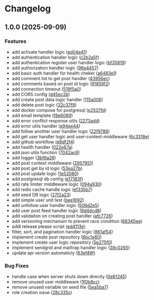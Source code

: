 # Changelog

## 1.0.0 (2025-09-09)


### Features

* add activate handler logic ([ed04e41](https://github.com/orangeMangoDimz/go-social/commit/ed04e416af0acd431effa46092b236fc69f6314b))
* add authentication handler logic ([c2b2a5f](https://github.com/orangeMangoDimz/go-social/commit/c2b2a5f06ce9731405d14c554bd6166122bf4378))
* add authentication register user handler logic ([bf35819](https://github.com/orangeMangoDimz/go-social/commit/bf35819ccb1846a433ad640362400ef6dd796c93))
* add authorization handler logic ([96e4457](https://github.com/orangeMangoDimz/go-social/commit/96e445711dc0bb0e8bc7e4c7cf3f20f3033ab6a4))
* add basic auth handler for health cheker ([a6483e1](https://github.com/orangeMangoDimz/go-social/commit/a6483e1c84e61adfc8e8cc30e236d2661ebe197e))
* add comment list to get post handler ([43956ec](https://github.com/orangeMangoDimz/go-social/commit/43956ec9a0e6160a4d5aa097afecc444e333a787))
* add comments based on post id logic ([91859f2](https://github.com/orangeMangoDimz/go-social/commit/91859f24daf1840581e574218eaaeeb304a68166))
* add connection timeout ([519f5a0](https://github.com/orangeMangoDimz/go-social/commit/519f5a0a7c35b44b8089190e5d0725981909bc30))
* add CORS config ([d45ec2b](https://github.com/orangeMangoDimz/go-social/commit/d45ec2b5b666b550cee2d74cf0163d8cb79582a3))
* add create post data logic handler ([115a006](https://github.com/orangeMangoDimz/go-social/commit/115a006203e50ba1f3ed8673207626b61b3d99e2))
* add delete post logic ([32c37f9](https://github.com/orangeMangoDimz/go-social/commit/32c37f9b58d71d6876684a2755a189b98fc8e991))
* add docker compose for postgresql ([e2537fd](https://github.com/orangeMangoDimz/go-social/commit/e2537fd3b1cee044a2bf320a504bd8566472a00a))
* add email template ([f8e6089](https://github.com/orangeMangoDimz/go-social/commit/f8e6089dabfef49aee6375ca567cdf1563942018))
* add error conflict response utils ([2273add](https://github.com/orangeMangoDimz/go-social/commit/2273addbf7e1eb0c3d2f6150330fc36a9a419949))
* add error utils handler ([e94ee44](https://github.com/orangeMangoDimz/go-social/commit/e94ee44e7f6e19d92fca49cc5851383c59c6e1ad))
* add follow another user handler logic ([22f9786](https://github.com/orangeMangoDimz/go-social/commit/22f9786d5316bd25fd3cfb375a70294cfdfd997f))
* add get user handler logic and user-context-middleware ([6c3318e](https://github.com/orangeMangoDimz/go-social/commit/6c3318ed08fd1b3cabfa3b61c9d335035e3c78a3))
* add github workflow ([e8df2f4](https://github.com/orangeMangoDimz/go-social/commit/e8df2f465f0ba7aa673275c00fc8d1d62d339567))
* add health handler ([022e67a](https://github.com/orangeMangoDimz/go-social/commit/022e67a4e3dc5682f1a8ec2ecd4872abc733ef20))
* add json utils function ([7042ac6](https://github.com/orangeMangoDimz/go-social/commit/7042ac612fea5f9e0782e05f577fda140ff49d08))
* add logger ([3bf6a26](https://github.com/orangeMangoDimz/go-social/commit/3bf6a26738ca8c0af21bce1dea6956b03e05866c))
* add post context middleware ([2957951](https://github.com/orangeMangoDimz/go-social/commit/29579510f73449cc5da1ebc6a95c0f8d7699cb77))
* add post get by id logic ([53ea27b](https://github.com/orangeMangoDimz/go-social/commit/53ea27b69af27170e0fb2734d23a0e3a354fbd1c))
* add post update logic ([1e52080](https://github.com/orangeMangoDimz/go-social/commit/1e52080e5db6ecc8dd07225efd3198766848e9b4))
* add postgresql db config ([e17183f](https://github.com/orangeMangoDimz/go-social/commit/e17183f6bfab5ce400dac97f17eee8df8ac4a49c))
* add rate limiter middleware logic ([094a930](https://github.com/orangeMangoDimz/go-social/commit/094a9303cb20b69383de4c8888726d570e5f46a1))
* add redis cache handle logic ([ef335b7](https://github.com/orangeMangoDimz/go-social/commit/ef335b776cb3cf96a50552dd896229d6005bf6cc))
* add seed DB logic ([27f2a23](https://github.com/orangeMangoDimz/go-social/commit/27f2a233e89ab56f517a4f89f1b75cb991c1e281))
* add simple user unit test ([bee1692](https://github.com/orangeMangoDimz/go-social/commit/bee16920ed3385f50c94f11f00565628487797b1))
* add unfollow user handler logic ([506d2e5](https://github.com/orangeMangoDimz/go-social/commit/506d2e57b245b39be8d81807da5a7c8380305993))
* add user post feed handler logic ([9d4dcd8](https://github.com/orangeMangoDimz/go-social/commit/9d4dcd8de4f8be8ab64fca3ae9e9daf01b80fb2a))
* add validaiton on creating post handler ([afc7726](https://github.com/orangeMangoDimz/go-social/commit/afc772698a37fe51d95a66c4af190a84e191a627))
* add versioning mechanism to prevent race condition ([68340ee](https://github.com/orangeMangoDimz/go-social/commit/68340ee928c22b09ce74ad286513244328d94e96))
* addl release please script ([ed4113e](https://github.com/orangeMangoDimz/go-social/commit/ed4113ea340b4abe510a0713628538e6903a78dc))
* filter, sort, and pagination handler logic ([861af54](https://github.com/orangeMangoDimz/go-social/commit/861af5400f37462dba798e89d2bc93315cd29b95))
* implement create post repository ([6bc1e80](https://github.com/orangeMangoDimz/go-social/commit/6bc1e800710c35d9f15d1479ed179147b2026899))
* implement create user logic repository ([5e275f0](https://github.com/orangeMangoDimz/go-social/commit/5e275f007e5521239bad99069ce53ce65287972d))
* implement sendgrid and mailtrap handler logic ([38c0265](https://github.com/orangeMangoDimz/go-social/commit/38c0265ab9fb7f6be63c8b5df7126e613c5098d9))
* update api version automaticly ([63ef49f](https://github.com/orangeMangoDimz/go-social/commit/63ef49f60abb7ac5bea37e48514888f010bc80f2))


### Bug Fixes

* handle case when server shuts down directly ([0e61245](https://github.com/orangeMangoDimz/go-social/commit/0e61245fb88cb8fee7a392aca0c82049f1b677a2))
* remove unused user middleware ([1f0b8cc](https://github.com/orangeMangoDimz/go-social/commit/1f0b8cc5a56aedb8169059659ce74a5150ea55f4))
* remove unused variable on seed file ([5ea5ba7](https://github.com/orangeMangoDimz/go-social/commit/5ea5ba78929f36134fc5a8488666eba6cf33f33c))
* role creation issue ([28c335c](https://github.com/orangeMangoDimz/go-social/commit/28c335c85b107f432a216a13ff7ba809ce0aee2c))
